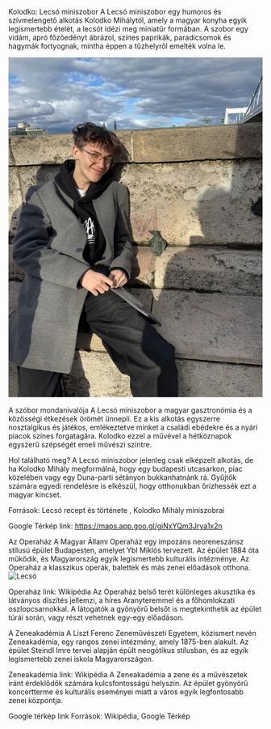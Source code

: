 Kolodko: Lecsó miniszobor
A Lecsó miniszobor egy humoros és szívmelengető alkotás Kolodko Mihálytól, amely a magyar konyha egyik legismertebb ételét, a lecsót idézi meg miniatűr formában. A szobor egy vidám, apró főzőedényt ábrázol, színes paprikák, paradicsomok és hagymák fortyognak, mintha éppen a tűzhelyről emelték volna le.


![Lecsó](kepek/lecso.jpg)


A szóbor mondanivalója
A Lecsó miniszobor a magyar gasztronómia és a közösségi étkezések örömét ünnepli. Ez a kis alkotás egyszerre nosztalgikus és játékos, emlékeztetve minket a családi ebédekre és a nyári piacok színes forgatagára. Kolodko ezzel a művével a hétköznapok egyszerű szépségét emeli művészi szintre.

Hol található meg?
A Lecsó miniszobor jelenleg csak elképzelt alkotás, de ha Kolodko Mihály megformálná, hogy egy budapesti utcasarkon, piac közelében vagy egy Duna-parti sétányon bukkanhatnánk rá. Gyűjtők számára egyedi rendelésre is elkészül, hogy otthonukban őrizhessék ezt a magyar kincset.

Források:  Lecsó recept és története , Kolodko Mihály miniszobrai 

Google Térkép link: https://maps.app.goo.gl/giNxYQm3Jrya1x2n




Az Operaház
A Magyar Állami Operaház egy impozáns neoreneszánsz stílusú épület Budapesten, amelyet Ybl Miklós tervezett.
Az épület 1884 óta működik, és Magyarország egyik legismertebb kulturális intézménye. Az Operaház a klasszikus operák, balettek és más zenei előadások otthona.
![Lecsó](kepek/.jpg)

Operaház link: Wikipédia
Az Operaház belső terét különleges akusztika és látványos díszítés jellemzi, a híres Aranyteremmel és a főhomlokzati oszlopcsarnokkal. A látogatók a gyönyörű belsőt is megtekinthetik az épület túrái során, vagy részt vehetnek egy-egy előadáson.

A Zeneakadémia
A Liszt Ferenc Zeneművészeti Egyetem, közismert nevén Zeneakadémia, egy rangos zenei intézmény, amely 1875-ben alakult.
Az épület Steindl Imre tervei alapján épült neogótikus stílusban, és az egyik legismertebb zenei iskola Magyarországon.


Zeneakadémia link: Wikipédia
A Zeneakadémia a zene és a művészetek iránt érdeklődők számára kulcsfontosságú helyszín. Az épület gyönyörű koncertterme és kulturális eseményei miatt a város egyik legfontosabb zenei központja.

Google térkép link
Források: Wikipédia, Google Térkép


